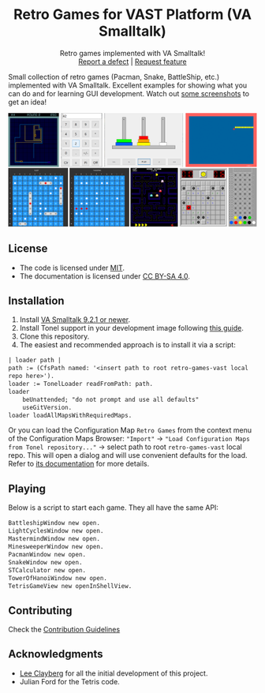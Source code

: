 <p align="center">
<!---<img src="assets/logos/128x128.png">-->
 <h1 align="center">Retro Games for VAST Platform (VA Smalltalk)</h1>
  <p align="center">
    Retro games implemented with VA Smalltalk!
    <!---
    <br>
    <a href="docs/"><strong>Explore the docs »</strong></a>
    <br>
    -->
    <br>
    <a href="https://github.com/vast-community-hub/retro-games-vast/issues/new?labels=Type%3A+Defect">Report a defect</a>
    |
    <a href="https://github.com/vast-community-hub/retro-games-vast/issues/new?labels=Type%3A+Feature">Request feature</a>
  </p>
</p>


Small collection of retro games (Pacman, Snake, BattleShip, etc.) implemented with VA Smalltalk. Excellent examples for showing what you can do and for learning GUI development. Watch out [some screenshots](assets/screenshots/) to get an idea!

<img alt="Retro Games Collage" src="assets/screenshots/retro-games-vast-collage.png">

## License
- The code is licensed under [MIT](LICENSE).
- The documentation is licensed under [CC BY-SA 4.0](http://creativecommons.org/licenses/by-sa/4.0/).


## Installation

1. Install [VA Smalltalk 9.2.1 or newer](https://www.instantiations.com/products/vasmalltalk/download.html).
2. Install Tonel support in your development image following [this guide](https://github.com/vasmalltalk/tonel-vast#installation).
3. Clone this repository.
4. The easiest and recommended approach is to install it via a script:

```smalltalk
| loader path |
path := (CfsPath named: '<insert path to root retro-games-vast local repo here>').
loader := TonelLoader readFromPath: path.
loader
	beUnattended; "do not prompt and use all defaults"
	useGitVersion.
loader loadAllMapsWithRequiredMaps.
```

Or you can load the Configuration Map `Retro Games` from the context menu of the Configuration Maps Browser: `"Import"` -> `"Load Configuration Maps from Tonel repository..."` -> select path to root `retro-games-vast` local repo. This will open a dialog and will use convenient defaults for the load. Refer to [its documentation](https://github.com/instantiations/tonel-vast#using-gui-menus) for more details.




## Playing

Below is a script to start each game. They all have the same API:

```smalltalk
BattleshipWindow new open.
LightCyclesWindow new open.
MastermindWindow new open.
MinesweeperWindow new open.
PacmanWindow new open.
SnakeWindow new open.
STCalculator new open.
TowerOfHanoiWindow new open.
TetrisGameView new openInShellView.
```

## Contributing

Check the [Contribution Guidelines](CONTRIBUTING.md)


## Acknowledgments

- [Lee Clayberg](https://github.com/LeeClayberg) for all the initial development of this project.
- Julian Ford for the Tetris code.
